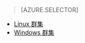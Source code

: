 > [AZURE.SELECTOR]
- [Linux 群集](../articles/hdinsight/hdinsight-use-oozie-linux-mac.md)
- [Windows 群集](../articles/hdinsight/hdinsight-use-oozie.md)
